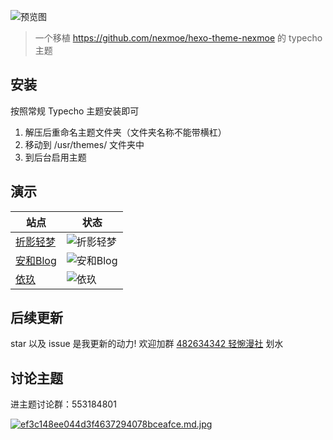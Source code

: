 ![预览图](screenshot.png)

> 一个移植 https://github.com/nexmoe/hexo-theme-nexmoe 的 typecho 主题

## 安装
按照常规 Typecho 主题安装即可

1. 解压后重命名主题文件夹（文件夹名称不能带横杠）
2. 移动到 /usr/themes/ 文件夹中
3. 到后台启用主题

## 演示

| 站点                                  | 状态                                                         |
| ------------------------------------- | ------------------------------------------------------------ |
| [折影轻梦](http://typecho.nexmoe.com/?theme=nexmoe)       | ![折影轻梦](https://img.shields.io/website?url=http://typecho.nexmoe.com/) |
| [安和Blog](https://lolicorn.com) | ![安和Blog](https://img.shields.io/website?url=https://lolicorn.com)  |
| [依玖](https://kukiisama.top/) | ![依玖](https://img.shields.io/website?url=https://kukiisama.top/)  |

## 后续更新
star 以及 issue 是我更新的动力!
欢迎加群 [482634342 轻惋漫社](https://jq.qq.com/?_wv=1027&k=5CfKHun) 划水

## 讨论主题
进主题讨论群：553184801

[![ef3c148ee044d3f4637294078bceafce.md.jpg](https://i.dawnlab.me/ef3c148ee044d3f4637294078bceafce.md.jpg)](https://i.speed.moe/image/6iCl)
